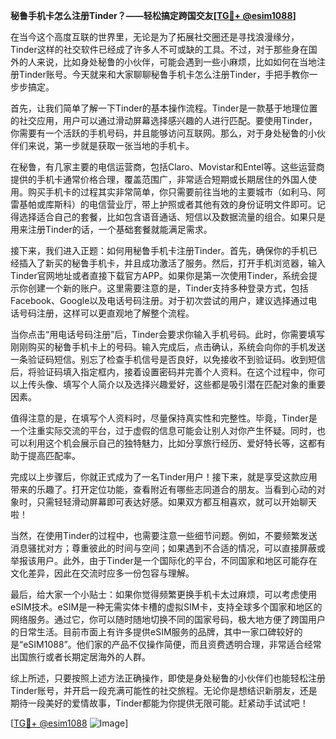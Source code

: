 **秘鲁手机卡怎么注册Tinder？——轻松搞定跨国交友[[TG💪+ @esim1088](https://t.me/s/esim1088)]**

在当今这个高度互联的世界里，无论是为了拓展社交圈还是寻找浪漫缘分，Tinder这样的社交软件已经成了许多人不可或缺的工具。不过，对于那些身在国外的人来说，比如身处秘鲁的小伙伴，可能会遇到一些小麻烦，比如如何在当地注册Tinder账号。今天就来和大家聊聊秘鲁手机卡怎么注册Tinder，手把手教你一步步搞定。

首先，让我们简单了解一下Tinder的基本操作流程。Tinder是一款基于地理位置的社交应用，用户可以通过滑动屏幕选择感兴趣的人进行匹配。要使用Tinder，你需要有一个活跃的手机号码，并且能够访问互联网。那么，对于身处秘鲁的小伙伴们来说，第一步就是获取一张当地的手机卡。

在秘鲁，有几家主要的电信运营商，包括Claro、Movistar和Entel等。这些运营商提供的手机卡通常价格合理，覆盖范围广，非常适合短期或长期居住的外国人使用。购买手机卡的过程其实非常简单，你只需要前往当地的主要城市（如利马、阿雷基帕或库斯科）的电信营业厅，带上护照或者其他有效的身份证明文件即可。记得选择适合自己的套餐，比如包含语音通话、短信以及数据流量的组合。如果只是用来注册Tinder的话，一个基础套餐就能满足需求。

接下来，我们进入正题：如何用秘鲁手机卡注册Tinder。首先，确保你的手机已经插入了新买的秘鲁手机卡，并且成功激活了服务。然后，打开手机浏览器，输入Tinder官网地址或者直接下载官方APP。如果你是第一次使用Tinder，系统会提示你创建一个新的账户。这里需要注意的是，Tinder支持多种登录方式，包括Facebook、Google以及电话号码注册。对于初次尝试的用户，建议选择通过电话号码注册，这样可以更直观地了解整个流程。

当你点击“用电话号码注册”后，Tinder会要求你输入手机号码。此时，你需要填写刚刚购买的秘鲁手机卡上的号码。输入完成后，点击确认，系统会向你的手机发送一条验证码短信。别忘了检查手机信号是否良好，以免接收不到验证码。收到短信后，将验证码填入指定框内，接着设置密码并完善个人资料。在这个过程中，你可以上传头像、填写个人简介以及选择兴趣爱好，这些都是吸引潜在匹配对象的重要因素。

值得注意的是，在填写个人资料时，尽量保持真实性和完整性。毕竟，Tinder是一个注重实际交流的平台，过于虚假的信息可能会让别人对你产生怀疑。同时，也可以利用这个机会展示自己的独特魅力，比如分享旅行经历、爱好特长等，这都有助于提高匹配率。

完成以上步骤后，你就正式成为了一名Tinder用户！接下来，就是享受这款应用带来的乐趣了。打开定位功能，查看附近有哪些志同道合的朋友。当看到心动的对象时，只需轻轻滑动屏幕即可表达好感。如果双方都互相喜欢，就可以开始聊天啦！

当然，在使用Tinder的过程中，也需要注意一些细节问题。例如，不要频繁发送消息骚扰对方；尊重彼此的时间与空间；如果遇到不合适的情况，可以直接屏蔽或举报该用户。此外，由于Tinder是一个国际化的平台，不同国家和地区可能存在文化差异，因此在交流时应多一份包容与理解。

最后，给大家一个小贴士：如果你觉得频繁更换手机卡太过麻烦，可以考虑使用eSIM技术。eSIM是一种无需实体卡槽的虚拟SIM卡，支持全球多个国家和地区的网络服务。通过它，你可以随时随地切换不同的国家号码，极大地方便了跨国用户的日常生活。目前市面上有许多提供eSIM服务的品牌，其中一家口碑较好的是“eSIM1088”。他们家的产品不仅操作简便，而且资费透明合理，非常适合经常出国旅行或者长期定居海外的人群。

综上所述，只要按照上述方法正确操作，即使是身处秘鲁的小伙伴们也能轻松注册Tinder账号，并开启一段充满可能性的社交旅程。无论你是想结识新朋友，还是期待一段美好的爱情故事，Tinder都能为你提供无限可能。赶紧动手试试吧！

[[TG💪+ @esim1088](https://t.me/s/esim1088) ![Image](https://i.postimg.cc/4NQfJmqS/Snipaste-2025-05-13-00-14-12.png)]